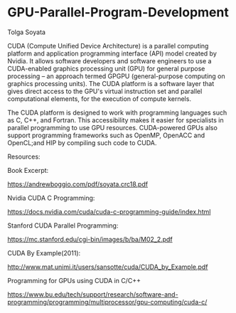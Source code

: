 # GPU-Parallel-Program-Development
Tolga Soyata

CUDA (Compute Unified Device Architecture) is a parallel computing platform and application programming interface (API) model created by Nvidia. It allows software developers and software engineers to use a CUDA-enabled graphics processing unit (GPU) for general purpose processing – an approach termed GPGPU (general-purpose computing on graphics processing units). The CUDA platform is a software layer that gives direct access to the GPU's virtual instruction set and parallel computational elements, for the execution of compute kernels.

The CUDA platform is designed to work with programming languages such as C, C++, and Fortran. This accessibility makes it easier for specialists in parallel programming to use GPU resources. CUDA-powered GPUs also support programming frameworks such as OpenMP, OpenACC and OpenCL;and HIP by compiling such code to CUDA. 

Resources: 

Book Excerpt: 

https://andrewboggio.com/pdf/soyata.crc18.pdf


Nvidia CUDA C Programming: 

https://docs.nvidia.com/cuda/cuda-c-programming-guide/index.html


Stanford CUDA Parallel Programming: 

https://mc.stanford.edu/cgi-bin/images/b/ba/M02_2.pdf


CUDA By Example(2011): 

http://www.mat.unimi.it/users/sansotte/cuda/CUDA_by_Example.pdf


Programming for GPUs using CUDA in C/C++

https://www.bu.edu/tech/support/research/software-and-programming/programming/multiprocessor/gpu-computing/cuda-c/
